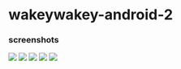 wakeywakey-android-2
====================


### screenshots

![](http://s3.amazonaws.com/challengepost/photos/production/solution_photos/000/174/989/datas/xlarge.png?1413688555 "")
![](http://s3.amazonaws.com/challengepost/photos/production/solution_photos/000/174/990/datas/xlarge.png?1413688552 "")
![](http://s3.amazonaws.com/challengepost/photos/production/solution_photos/000/174/987/datas/xlarge.png?1413688552 "")
![](http://s3.amazonaws.com/challengepost/photos/production/solution_photos/000/174/988/datas/xlarge.png?1413688553 "")
![](http://s3.amazonaws.com/challengepost/photos/production/solution_photos/000/174/991/datas/xlarge.png?1413688557 "")
